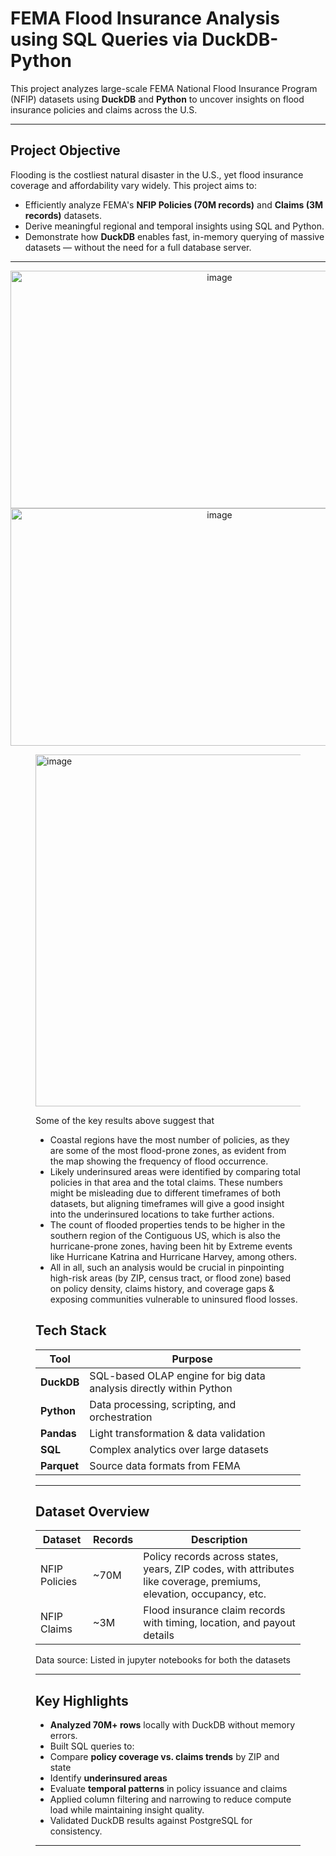 # FEMA Flood Insurance Analysis using SQL Queries via DuckDB-Python 

This project analyzes large-scale FEMA National Flood Insurance Program (NFIP) datasets using **DuckDB** and **Python** to uncover insights on flood insurance policies and claims across the U.S.

---

## Project Objective

Flooding is the costliest natural disaster in the U.S., yet flood insurance coverage and affordability vary widely. This project aims to:

- Efficiently analyze FEMA's **NFIP Policies (70M records)** and **Claims (3M records)** datasets.
- Derive meaningful regional and temporal insights using SQL and Python.
- Demonstrate how **DuckDB** enables fast, in-memory querying of massive datasets — without the need for a full database server.

---
<p align="center">
  <img width = '653' height="380" alt="image" src="https://github.com/user-attachments/assets/550bbaec-e8bd-455a-83b4-03606864a35a" width="45%"/> 
  <img width = '653' height="380" alt="image" src="https://github.com/user-attachments/assets/ffdd96e3-790c-4538-8b8c-11457ca2e8e1" width="45%"/>
</p>


<Figure size 1400x700 with 8 Axes><img width="1095" height="563" alt="image" src="https://github.com/user-attachments/assets/9ed34d78-80ea-42f5-bcdb-a3af034404b7" />

Some of the key results above suggest that 
+ Coastal regions have the most number of policies, as they are some of the most flood-prone zones, as evident from the map showing the frequency of flood occurrence.
+ Likely underinsured areas were identified by comparing total policies in that area and the total claims. These numbers might be misleading due to different timeframes of both datasets, but aligning timeframes will give a good insight into the underinsured locations to take further actions.
+ The count of flooded properties tends to be higher in the southern region of the Contiguous US, which is also the hurricane-prone zones, having been hit by Extreme events like Hurricane Katrina and Hurricane Harvey, among others.
+ All in all, such an analysis would be crucial in pinpointing high-risk areas (by ZIP, census tract, or flood zone) based on policy density, claims history, and coverage gaps & exposing communities vulnerable to uninsured flood losses.
  
## Tech Stack

| Tool        | Purpose                              |
|-------------|---------------------------------------|
| **DuckDB**  | SQL-based OLAP engine for big data analysis directly within Python |
| **Python**  | Data processing, scripting, and orchestration |
| **Pandas**  | Light transformation & data validation |
| **SQL**     | Complex analytics over large datasets |
| **Parquet** | Source data formats from FEMA |

---

## Dataset Overview

| Dataset        | Records | Description                           |
|----------------|---------|---------------------------------------|
| NFIP Policies  | ~70M    | Policy records across states, years, ZIP codes, with attributes like coverage, premiums, elevation, occupancy, etc. |
| NFIP Claims    | ~3M     | Flood insurance claim records with timing, location, and payout details |

Data source: Listed in jupyter notebooks for both the datasets

---

## Key Highlights

-  **Analyzed 70M+ rows** locally with DuckDB without memory errors.
-  Built SQL queries to:
  - Compare **policy coverage vs. claims trends** by ZIP and state
  - Identify **underinsured areas**
  - Evaluate **temporal patterns** in policy issuance and claims
-  Applied column filtering and narrowing to reduce compute load while maintaining insight quality.
-  Validated DuckDB results against PostgreSQL for consistency.

---


